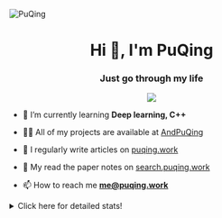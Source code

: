 ![PuQing](https://user-images.githubusercontent.com/27223114/171565019-9a56fae6-b08b-421f-99db-7e830da42371.png)

<h1 align="center">Hi 👋, I'm PuQing</h1>
<h3 align="center">Just go through my life</h3>

<p align="center">
  <img src="https://github-widgetbox.vercel.app/api/profile?username=AndPuQing&data=followers,repositories,stars,commits"/>
</p>

- 🌱 I’m currently learning **Deep learning, C++**

- 👨‍💻 All of my projects are available at [AndPuQing](https://github.com/AndPuQing)

- 📝 I regularly write articles on [puqing.work](http://puqing.work)

- 📜 My read the paper notes on [search.puqing.work](https://search.puqing.work)

- 📫 How to reach me **me@puqing.work**

<details>
<summary>Click here for detailed stats!</summary>

<!--START_SECTION:waka-->
**I'm a Night 🦉** 

```text
🌞 Morning    36 commits     ██░░░░░░░░░░░░░░░░░░░░░░░   8.67% 
🌆 Daytime    123 commits    ███████░░░░░░░░░░░░░░░░░░   29.64% 
🌃 Evening    193 commits    ███████████░░░░░░░░░░░░░░   46.51% 
🌙 Night      63 commits     ███░░░░░░░░░░░░░░░░░░░░░░   15.18%

```


📊 **This Week I Spent My Time On** 

```text
💬 Programming Languages: 
Python                   19 hrs 59 mins      ███████████████░░░░░░░░░░   62.19% 
Java                     7 hrs 58 mins       ██████░░░░░░░░░░░░░░░░░░░   24.8% 
Jupyter Notebook         3 hrs 2 mins        ██░░░░░░░░░░░░░░░░░░░░░░░   9.49% 
TypeScript               27 mins             ░░░░░░░░░░░░░░░░░░░░░░░░░   1.44% 
C                        17 mins             ░░░░░░░░░░░░░░░░░░░░░░░░░   0.9%

🔥 Editors: 
VS Code                  25 hrs 47 mins      ████████████████████░░░░░   80.27% 
IntelliJ                 5 hrs 25 mins       ████░░░░░░░░░░░░░░░░░░░░░   16.88% 
DataSpell                40 mins             ░░░░░░░░░░░░░░░░░░░░░░░░░   2.08% 
PyCharm                  8 mins              ░░░░░░░░░░░░░░░░░░░░░░░░░   0.43% 
WebStorm                 6 mins              ░░░░░░░░░░░░░░░░░░░░░░░░░   0.34%

💻 Operating System: 
Linux                    20 hrs              ███████████████░░░░░░░░░░   62.25% 
Windows                  12 hrs 7 mins       █████████░░░░░░░░░░░░░░░░   37.75%

```


<!--END_SECTION:waka-->
</details>
